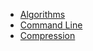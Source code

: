 - [Algorithms](Algorithms/README.md)
- [Command Line](Command%20Line/README.md)
- [Compression](Compression/README.md)